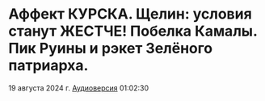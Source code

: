 # Аффект КУРСКА. Щелин: условия станут ЖЕСТЧЕ! Побелка Камалы. Пик Руины и рэкет Зелёного патриарха.

19 августа 2024 г. [Аудиоверсия](https://e.pcloud.link/publink/show?code=XZ3TndZNpH01meQpHBU44mGTzhYwBPzgMuk) 01:02:30
